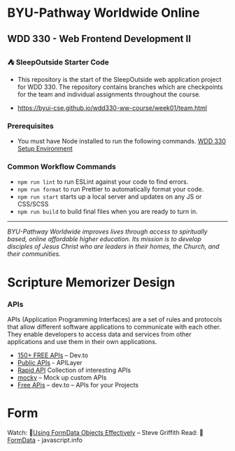 # BYU-Pathway Worldwide Online
## WDD 330 - Web Frontend Development II

### ⛺ SleepOutside Starter Code

 - This repository is the start of the SleepOutside web application project for WDD 330. The repository contains branches which are checkpoints for the team and individual assignments throughout the course.

 - https://byui-cse.github.io/wdd330-ww-course/week01/team.html

### Prerequisites

- You must have Node installed to run the following commands.
[WDD 330 Setup Environment](https://byui-cse.github.io/wdd330-ww-course/intro/) 

### Common Workflow Commands

- `npm run lint` to run ESLint against your code to find errors.
- `npm run format` to run Prettier to automatically format your code.
- `npm run start` starts up a local server and updates on any JS or CSS/SCSS 
- `npm run build` to build final files when you are ready to turn in.


---
_BYU-Pathway Worldwide improves lives through access to spiritually based, online affordable higher education. Its mission is to develop disciples of Jesus Christ who are leaders in their homes, the Church, and their communities._


# Scripture Memorizer Design

### APIs

APIs (Application Programming Interfaces) are a set of rules and protocols that allow different software applications to communicate with each other. They enable developers to access data and services from other applications and use them in their own applications.

-   [150+ FREE APIs](https://dev.to/hanzla-baig/150-free-apis-every-developer-needs-to-know-m9j?context=digest)  – Dev.to
-   [Public APIs](https://github.com/public-apis/public-apis)  - APILayer
-   [Rapid API](https://rapidapi.com/collection/cool-apis)  Collection of interesting APIs
-   [mocky](https://designer.mocky.io/)  – Mock up custom APIs
-   [Free APis](https://dev.to/vyan/7-free-apis-for-your-next-projects-50n3?context=digest)  – dev.to – APIs for your Projects
 

 # Form

 Watch: 🎦[Using FormData Objects Effectively](https://www.youtube.com/watch?v=GWJhE7Licjs) – Steve Griffith
Read: 📃[FormData](https://javascript.info/formdata) - javascript.info

